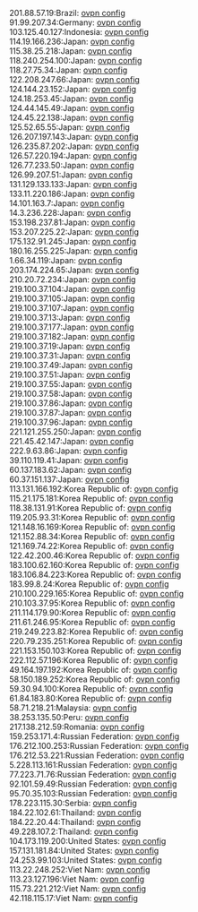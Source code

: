 201.88.57.19:Brazil: [ovpn config](vpn/201_88_57_19.ovpn)  
91.99.207.34:Germany: [ovpn config](vpn/91_99_207_34.ovpn)  
103.125.40.127:Indonesia: [ovpn config](vpn/103_125_40_127.ovpn)  
114.19.166.236:Japan: [ovpn config](vpn/114_19_166_236.ovpn)  
115.38.25.218:Japan: [ovpn config](vpn/115_38_25_218.ovpn)  
118.240.254.100:Japan: [ovpn config](vpn/118_240_254_100.ovpn)  
118.27.75.34:Japan: [ovpn config](vpn/118_27_75_34.ovpn)  
122.208.247.66:Japan: [ovpn config](vpn/122_208_247_66.ovpn)  
124.144.23.152:Japan: [ovpn config](vpn/124_144_23_152.ovpn)  
124.18.253.45:Japan: [ovpn config](vpn/124_18_253_45.ovpn)  
124.44.145.49:Japan: [ovpn config](vpn/124_44_145_49.ovpn)  
124.45.22.138:Japan: [ovpn config](vpn/124_45_22_138.ovpn)  
125.52.65.55:Japan: [ovpn config](vpn/125_52_65_55.ovpn)  
126.207.197.143:Japan: [ovpn config](vpn/126_207_197_143.ovpn)  
126.235.87.202:Japan: [ovpn config](vpn/126_235_87_202.ovpn)  
126.57.220.194:Japan: [ovpn config](vpn/126_57_220_194.ovpn)  
126.77.233.50:Japan: [ovpn config](vpn/126_77_233_50.ovpn)  
126.99.207.51:Japan: [ovpn config](vpn/126_99_207_51.ovpn)  
131.129.133.133:Japan: [ovpn config](vpn/131_129_133_133.ovpn)  
133.11.220.186:Japan: [ovpn config](vpn/133_11_220_186.ovpn)  
14.101.163.7:Japan: [ovpn config](vpn/14_101_163_7.ovpn)  
14.3.236.228:Japan: [ovpn config](vpn/14_3_236_228.ovpn)  
153.198.237.81:Japan: [ovpn config](vpn/153_198_237_81.ovpn)  
153.207.225.22:Japan: [ovpn config](vpn/153_207_225_22.ovpn)  
175.132.91.245:Japan: [ovpn config](vpn/175_132_91_245.ovpn)  
180.16.255.225:Japan: [ovpn config](vpn/180_16_255_225.ovpn)  
1.66.34.119:Japan: [ovpn config](vpn/1_66_34_119.ovpn)  
203.174.224.65:Japan: [ovpn config](vpn/203_174_224_65.ovpn)  
210.20.72.234:Japan: [ovpn config](vpn/210_20_72_234.ovpn)  
219.100.37.104:Japan: [ovpn config](vpn/219_100_37_104.ovpn)  
219.100.37.105:Japan: [ovpn config](vpn/219_100_37_105.ovpn)  
219.100.37.107:Japan: [ovpn config](vpn/219_100_37_107.ovpn)  
219.100.37.13:Japan: [ovpn config](vpn/219_100_37_13.ovpn)  
219.100.37.177:Japan: [ovpn config](vpn/219_100_37_177.ovpn)  
219.100.37.182:Japan: [ovpn config](vpn/219_100_37_182.ovpn)  
219.100.37.19:Japan: [ovpn config](vpn/219_100_37_19.ovpn)  
219.100.37.31:Japan: [ovpn config](vpn/219_100_37_31.ovpn)  
219.100.37.49:Japan: [ovpn config](vpn/219_100_37_49.ovpn)  
219.100.37.51:Japan: [ovpn config](vpn/219_100_37_51.ovpn)  
219.100.37.55:Japan: [ovpn config](vpn/219_100_37_55.ovpn)  
219.100.37.58:Japan: [ovpn config](vpn/219_100_37_58.ovpn)  
219.100.37.86:Japan: [ovpn config](vpn/219_100_37_86.ovpn)  
219.100.37.87:Japan: [ovpn config](vpn/219_100_37_87.ovpn)  
219.100.37.96:Japan: [ovpn config](vpn/219_100_37_96.ovpn)  
221.121.255.250:Japan: [ovpn config](vpn/221_121_255_250.ovpn)  
221.45.42.147:Japan: [ovpn config](vpn/221_45_42_147.ovpn)  
222.9.63.86:Japan: [ovpn config](vpn/222_9_63_86.ovpn)  
39.110.119.41:Japan: [ovpn config](vpn/39_110_119_41.ovpn)  
60.137.183.62:Japan: [ovpn config](vpn/60_137_183_62.ovpn)  
60.37.151.137:Japan: [ovpn config](vpn/60_37_151_137.ovpn)  
113.131.166.192:Korea Republic of: [ovpn config](vpn/113_131_166_192.ovpn)  
115.21.175.181:Korea Republic of: [ovpn config](vpn/115_21_175_181.ovpn)  
118.38.131.91:Korea Republic of: [ovpn config](vpn/118_38_131_91.ovpn)  
119.205.93.31:Korea Republic of: [ovpn config](vpn/119_205_93_31.ovpn)  
121.148.16.169:Korea Republic of: [ovpn config](vpn/121_148_16_169.ovpn)  
121.152.88.34:Korea Republic of: [ovpn config](vpn/121_152_88_34.ovpn)  
121.169.74.22:Korea Republic of: [ovpn config](vpn/121_169_74_22.ovpn)  
122.42.200.46:Korea Republic of: [ovpn config](vpn/122_42_200_46.ovpn)  
183.100.62.160:Korea Republic of: [ovpn config](vpn/183_100_62_160.ovpn)  
183.106.84.223:Korea Republic of: [ovpn config](vpn/183_106_84_223.ovpn)  
183.99.8.24:Korea Republic of: [ovpn config](vpn/183_99_8_24.ovpn)  
210.100.229.165:Korea Republic of: [ovpn config](vpn/210_100_229_165.ovpn)  
210.103.37.95:Korea Republic of: [ovpn config](vpn/210_103_37_95.ovpn)  
211.114.179.90:Korea Republic of: [ovpn config](vpn/211_114_179_90.ovpn)  
211.61.246.95:Korea Republic of: [ovpn config](vpn/211_61_246_95.ovpn)  
219.249.223.82:Korea Republic of: [ovpn config](vpn/219_249_223_82.ovpn)  
220.79.235.251:Korea Republic of: [ovpn config](vpn/220_79_235_251.ovpn)  
221.153.150.103:Korea Republic of: [ovpn config](vpn/221_153_150_103.ovpn)  
222.112.57.196:Korea Republic of: [ovpn config](vpn/222_112_57_196.ovpn)  
49.164.197.192:Korea Republic of: [ovpn config](vpn/49_164_197_192.ovpn)  
58.150.189.252:Korea Republic of: [ovpn config](vpn/58_150_189_252.ovpn)  
59.30.94.100:Korea Republic of: [ovpn config](vpn/59_30_94_100.ovpn)  
61.84.183.80:Korea Republic of: [ovpn config](vpn/61_84_183_80.ovpn)  
58.71.218.21:Malaysia: [ovpn config](vpn/58_71_218_21.ovpn)  
38.253.135.50:Peru: [ovpn config](vpn/38_253_135_50.ovpn)  
217.138.212.59:Romania: [ovpn config](vpn/217_138_212_59.ovpn)  
159.253.171.4:Russian Federation: [ovpn config](vpn/159_253_171_4.ovpn)  
176.212.100.253:Russian Federation: [ovpn config](vpn/176_212_100_253.ovpn)  
176.212.53.221:Russian Federation: [ovpn config](vpn/176_212_53_221.ovpn)  
5.228.113.161:Russian Federation: [ovpn config](vpn/5_228_113_161.ovpn)  
77.223.71.76:Russian Federation: [ovpn config](vpn/77_223_71_76.ovpn)  
92.101.59.49:Russian Federation: [ovpn config](vpn/92_101_59_49.ovpn)  
95.70.35.103:Russian Federation: [ovpn config](vpn/95_70_35_103.ovpn)  
178.223.115.30:Serbia: [ovpn config](vpn/178_223_115_30.ovpn)  
184.22.102.61:Thailand: [ovpn config](vpn/184_22_102_61.ovpn)  
184.22.20.44:Thailand: [ovpn config](vpn/184_22_20_44.ovpn)  
49.228.107.2:Thailand: [ovpn config](vpn/49_228_107_2.ovpn)  
104.173.119.200:United States: [ovpn config](vpn/104_173_119_200.ovpn)  
157.131.181.84:United States: [ovpn config](vpn/157_131_181_84.ovpn)  
24.253.99.103:United States: [ovpn config](vpn/24_253_99_103.ovpn)  
113.22.248.252:Viet Nam: [ovpn config](vpn/113_22_248_252.ovpn)  
113.23.127.196:Viet Nam: [ovpn config](vpn/113_23_127_196.ovpn)  
115.73.221.212:Viet Nam: [ovpn config](vpn/115_73_221_212.ovpn)  
42.118.115.17:Viet Nam: [ovpn config](vpn/42_118_115_17.ovpn)  
